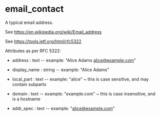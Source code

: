 # email_contact

A typical email address.

See https://en.wikipedia.org/wiki/Email_address

See https://tools.ietf.org/html/rfc5322

Attributes as per RFC 5322:

* address : text -- example: "Alice Adams <alice@example.com>"

* display_name : string -- example: "Alice Adams"

* local_part : text -- example: "alice" ~ this is case sensitive, and may contain subparts

* domain : text -- example: "example.com" ~ this is case insensitive, and is a hostname

* addr_spec : text -- example: "alice@example.com"
